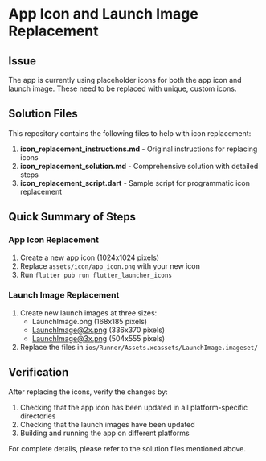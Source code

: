 # App Icon and Launch Image Replacement

## Issue
The app is currently using placeholder icons for both the app icon and launch image. These need to be replaced with unique, custom icons.

## Solution Files
This repository contains the following files to help with icon replacement:

1. **icon_replacement_instructions.md** - Original instructions for replacing icons
2. **icon_replacement_solution.md** - Comprehensive solution with detailed steps
3. **icon_replacement_script.dart** - Sample script for programmatic icon replacement

## Quick Summary of Steps

### App Icon Replacement
1. Create a new app icon (1024x1024 pixels)
2. Replace `assets/icon/app_icon.png` with your new icon
3. Run `flutter pub run flutter_launcher_icons`

### Launch Image Replacement
1. Create new launch images at three sizes:
   - LaunchImage.png (168x185 pixels)
   - LaunchImage@2x.png (336x370 pixels)
   - LaunchImage@3x.png (504x555 pixels)
2. Replace the files in `ios/Runner/Assets.xcassets/LaunchImage.imageset/`

## Verification
After replacing the icons, verify the changes by:
1. Checking that the app icon has been updated in all platform-specific directories
2. Checking that the launch images have been updated
3. Building and running the app on different platforms

For complete details, please refer to the solution files mentioned above.